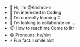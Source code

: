 - 👋 Hi, I’m @Krishna-ii
- 👀 I’m interested in Coding
- 🌱 I’m currently learning C
- 💞️ I’m looking to collaborate on ...
- 📫 How to reach me Come to iitr
- 😄 Pronouns: he/him
- ⚡ Fun fact: I smile alot
<!---
Krishna-ii/Krishna-ii is a ✨ special ✨ repository because its `README.md` (this file) appears on your GitHub profile.
You can click the Preview link to take a look at your changes.
--->
